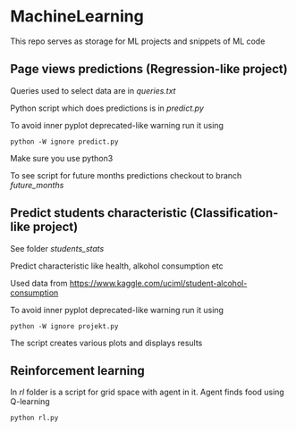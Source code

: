 # MachineLearning

This repo serves as storage for ML projects and snippets of ML code

## Page views predictions (Regression-like project)

Queries used to select data are in <i>queries.txt</i>

Python script which does predictions is in <i>predict.py</i>

To avoid inner pyplot deprecated-like warning run it using
```
python -W ignore predict.py
```

Make sure you use python3

To see script for future months predictions checkout to branch <i>future_months</i>

## Predict students characteristic (Classification-like project)

See folder <i>students_stats</i>

Predict characteristic like health, alkohol consumption etc

Used data from <a>https://www.kaggle.com/uciml/student-alcohol-consumption</a>

To avoid inner pyplot deprecated-like warning run it using

```
python -W ignore projekt.py
```

The script creates various plots and displays results

## Reinforcement learning

In <i>rl</i> folder is a script for grid space with agent in it.
Agent finds food using Q-learning

```
python rl.py
```

